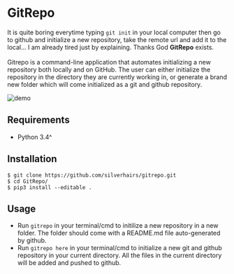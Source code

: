 # GitRepo
It is quite boring everytime typing `git init` in your local computer then go to github and initialize a new repository, take the remote url and add it to the local... I am already tired just by explaining. Thanks God **GitRepo** exists. <br/>
<br/>Gitrepo is a command-line application that automates initializing a new repository both locally and on GitHub. The user can either initialize the repository in the directory they are currently working in, or generate a brand new folder which will come initialized as a git and github repository.

<img src="/demo.gif" alt="demo">

## Requirements
- Python 3.4^
## Installation
```
$ git clone https://github.com/silverhairs/gitrepo.git
$ cd GitRepo/
$ pip3 install --editable .
```
## Usage
- Run `gitrepo` in your terminal/cmd to initilize a new repository in a new folder. The folder should come with a README.md file auto-generated by github. <br/>
- Run `gitrepo here` in your terminal/cmd to initialize a new git and github repository in your current directory. All the files in the current directory will be added and pushed to github.
